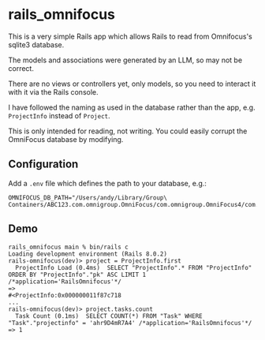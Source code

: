 # rails_omnifocus

This is a very simple Rails app which allows Rails to read from Omnifocus's sqlite3 database.

The models and associations were generated by an LLM, so may not be correct.

There are no views or controllers yet, only models, so you need to interact it with it via the Rails console.

I have followed the naming as used in the database rather than the app, e.g. `ProjectInfo` instead of `Project`.

This is only intended for reading, not writing. You could easily corrupt the OmniFocus database by modifying.

## Configuration

Add a `.env` file which defines the path to your database, e.g.:

```
OMNIFOCUS_DB_PATH="/Users/andy/Library/Group\ Containers/ABC123.com.omnigroup.OmniFocus/com.omnigroup.OmniFocus4/com.omnigroup.OmniFocusModel/OmniFocusDatabase.db"
```

## Demo

```
rails_omnifocus main % bin/rails c
Loading development environment (Rails 8.0.2)
rails-omnifocus(dev)> project = ProjectInfo.first
  ProjectInfo Load (0.4ms)  SELECT "ProjectInfo".* FROM "ProjectInfo" ORDER BY "ProjectInfo"."pk" ASC LIMIT 1 /*application='RailsOmnifocus'*/
=>
#<ProjectInfo:0x000000011f87c718
...
rails-omnifocus(dev)> project.tasks.count
  Task Count (0.1ms)  SELECT COUNT(*) FROM "Task" WHERE "Task"."projectinfo" = 'ahr9D4mR7A4' /*application='RailsOmnifocus'*/
=> 1
```
